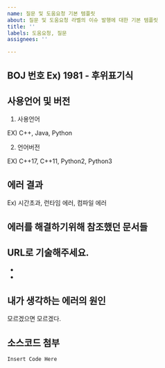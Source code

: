 ```yaml
---
name: 질문 및 도움요청 기본 템플릿
about: 질문 및 도움요청 라벨의 이슈 발행에 대한 기본 템플릿
title: ''
labels: 도움요청, 질문
assignees: ''

---
```


## BOJ 번호 Ex) 1981 - 후위표기식

## 사용언어 및 버전

1. 사용언어 

EX) C++, Java, Python

2. 언어버전

EX) C++17, C++11, Python2, Python3

## 에러 결과

Ex) 시간초과, 런타임 에러, 컴파일 에러

## 에러를 해결하기위해 참조했던 문서들
URL로 기술해주세요.
- 
- 
-

## 내가 생각하는 에러의 원인 
모르겠으면 모르겠다.

## 소스코드 첨부

```
Insert Code Here
```

